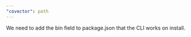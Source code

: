 ```yaml
---
"covector": path
---
```


We need to add the bin field to package.json that the CLI works on install.
